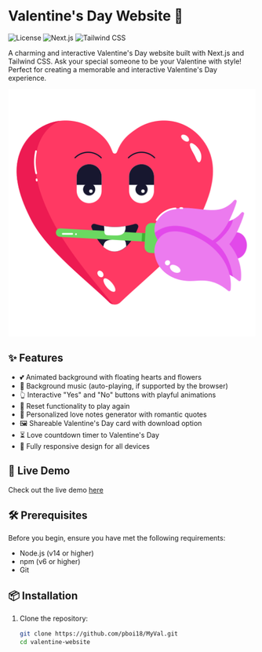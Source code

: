 # Valentine's Day Website 💖

![License](https://img.shields.io/badge/license-MIT-blue.svg)
![Next.js](https://img.shields.io/badge/Next.js-14.0.3-black)
![Tailwind CSS](https://img.shields.io/badge/Tailwind%20CSS-3.3.0-blue)

A charming and interactive Valentine's Day website built with Next.js and Tailwind CSS. Ask your special someone to be your Valentine with style! Perfect for creating a memorable and interactive Valentine's Day experience.

![Valentine's Website Preview](public/love-emoji.png)

## ✨ Features

- 💕 Animated background with floating hearts and flowers
- 🎵 Background music (auto-playing, if supported by the browser)
- 👆 Interactive "Yes" and "No" buttons with playful animations
- 🔄 Reset functionality to play again
- 💌 Personalized love notes generator with romantic quotes
- 🖼️ Shareable Valentine's Day card with download option
- ⏳ Love countdown timer to Valentine's Day
- 📱 Fully responsive design for all devices

## 🚀 Live Demo

Check out the live demo [here](https://your-demo-link.vercel.app)

## 🛠️ Prerequisites

Before you begin, ensure you have met the following requirements:

- Node.js (v14 or higher)
- npm (v6 or higher)
- Git

## 📦 Installation

1. Clone the repository:
   ```bash
   git clone https://github.com/pboi18/MyVal.git
   cd valentine-website
   ```
